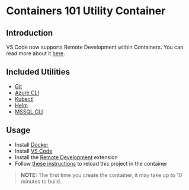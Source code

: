 # Containers 101 Utility Container

## Introduction

VS Code now supports Remote Development within Containers. You can read more about it [here](https://code.visualstudio.com/docs/remote/remote-overview).

## Included Utilities

* [Git](https://git-scm.com/)
* [Azure CLI](https://docs.microsoft.com/en-us/cli/azure/?view=azure-cli-latest)
* [Kubectl](https://kubernetes.io/docs/reference/kubectl/overview/)
* [Helm](https://helm.sh/)
* [MSSQL CLI](https://github.com/dbcli/mssql-cli)

## Usage

* Install [Docker](https://docs.docker.com/v17.09/engine/installation/)
* Install [VS Code](https://code.visualstudio.com/)
* Install the [Remote Development](https://marketplace.visualstudio.com/items?itemName=ms-vscode-remote.vscode-remote-extensionpack) extension
* Follow [these instructions](https://code.visualstudio.com/docs/remote/containers) to reload this project in the container

> **NOTE:** The first time you create the container, it may take up to 10 minutes to build.